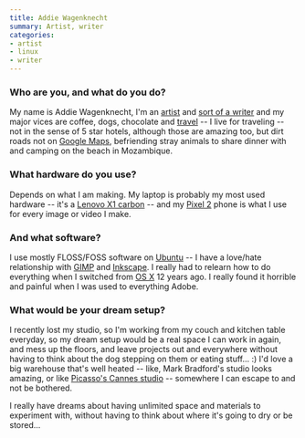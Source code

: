 ```yaml
---
title: Addie Wagenknecht
summary: Artist, writer
categories:
- artist
- linux
- writer
---
```


### Who are you, and what do you do?

My name is Addie Wagenknecht, I'm an [artist](http://www.placesiveneverbeen.com/ "Addie's website.") and [sort of a writer](https://www.forbes.com/sites/addiewagenknecht/ "Addie's writing on Forbes.") and my major vices are coffee, dogs, chocolate and [travel](https://instagram.com/wheresaddie/ "Addie's Instagram account.") -- I live for traveling -- not in the sense of 5 star hotels, although those are amazing too, but dirt roads not on [Google Maps][google-maps], befriending stray animals to share dinner with and camping on the beach in Mozambique.

### What hardware do you use?

Depends on what I am making. My laptop is probably my most used hardware -- it's a [Lenovo X1 carbon][thinkpad-x1-carbon] -- and my [Pixel 2][pixel-2] phone is what I use for every image or video I make.

### And what software?

I use mostly FLOSS/FOSS software on [Ubuntu][] -- I have a love/hate relationship with [GIMP][] and [Inkscape][]. I really had to relearn how to do everything when I switched from [OS X][macos] 12 years ago. I really found it horrible and painful when I was used to everything Adobe.

### What would be your dream setup?

I recently lost my studio, so I'm working from my couch and kitchen table everyday, so my dream setup would be a real space I can work in again, and mess up the floors, and leave projects out and everywhere without having to think about the dog stepping on them or eating stuff... :) I'd love a big warehouse that's well heated -- like, Mark Bradford's studio looks amazing, or like [Picasso's Cannes studio](https://theartstack.com/artist/pablo-picasso/his-cannes-studio-1956 "An ArtStack article about Picasso.") -- somewhere I can escape to and not be bothered. 

I really have dreams about having unlimited space and materials to experiment with, without having to think about where it's going to dry or be stored...

[pixel-2]: https://en.wikipedia.org/wiki/Pixel_2 "A 5 inch Android smartphone."
[thinkpad-x1-carbon]: http://shop.lenovo.com/us/en/laptops/thinkpad/x-series/x1-carbon/ "A lightweight PC laptop with a 14 inch screen."
[gimp]: https://www.gimp.org/ "An open-source image editor."
[google-maps]: https://www.google.com/maps/ "Web-based map tools."
[inkscape]: https://inkscape.org/en/ "An open-source vector graphics program."
[macos]: https://en.wikipedia.org/wiki/MacOS "An operating system for Mac hardware."
[ubuntu]: https://www.ubuntu.com/ "A Unix distribution."
